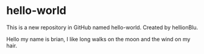 # hello-world
This is a new repository in GitHub named hello-world. Created by hellionBlu.

Hello my name is brian, I like long walks on the moon and the wind on my hair.
